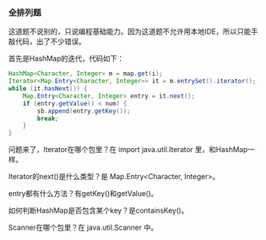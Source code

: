 ### 全排列题
这道题不说别的，只说编程基础能力。因为这道题不允许用本地IDE，所以只能手敲代码，出了不少错误。

首先是HashMap的迭代，代码如下：
```java
HashMap<Character, Integer> m = map.get(i);
Iterator<Map.Entry<Character, Integer>> it = m.entrySet().iterator();
while (it.hasNext()) {
    Map.Entry<Character, Integer> entry = it.next();
    if (entry.getValue() < num) {
        sb.append(entry.getKey());
        break;
    }
}
```
问题来了，Iterator在哪个包里？在 import java.util.Iterator 里，和HashMap一样。

Iterator的next()是什么类型？是 Map.Entry<Character, Integer>。

entry都有什么方法？有getKey()和getValue()。

如何判断HashMap是否包含某个key？是containsKey()。

Scanner在哪个包里？在 java.util.Scanner 中。